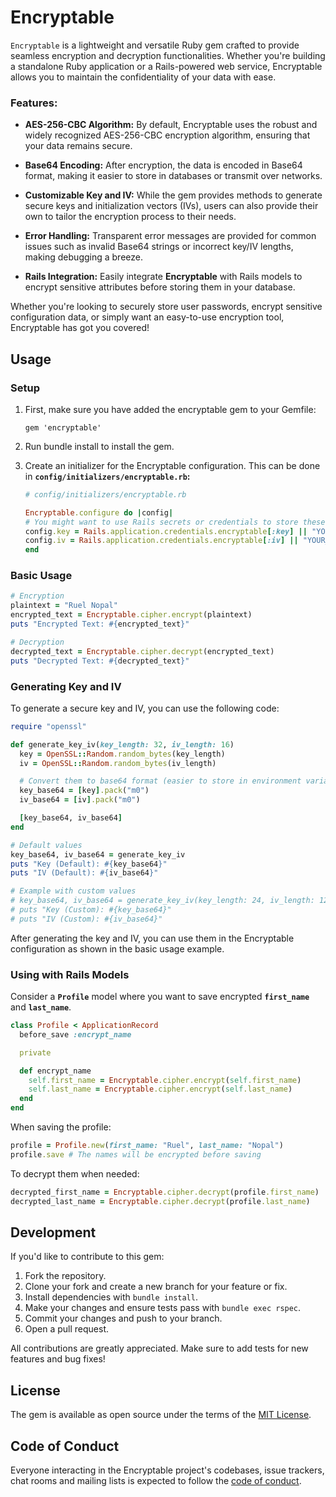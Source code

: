 # Encryptable

`Encryptable` is a lightweight and versatile Ruby gem crafted to provide seamless encryption and decryption functionalities. Whether you're building a standalone Ruby application or a Rails-powered web service, Encryptable allows you to maintain the confidentiality of your data with ease.

### Features:

- **AES-256-CBC Algorithm:** By default, Encryptable uses the robust and widely recognized AES-256-CBC encryption algorithm, ensuring that your data remains secure.

- **Base64 Encoding:** After encryption, the data is encoded in Base64 format, making it easier to store in databases or transmit over networks.

- **Customizable Key and IV:** While the gem provides methods to generate secure keys and initialization vectors (IVs), users can also provide their own to tailor the encryption process to their needs.

- **Error Handling:** Transparent error messages are provided for common issues such as invalid Base64 strings or incorrect key/IV lengths, making debugging a breeze.

- **Rails Integration:** Easily integrate **Encryptable** with Rails models to encrypt sensitive attributes before storing them in your database.

Whether you're looking to securely store user passwords, encrypt sensitive configuration data, or simply want an easy-to-use encryption tool, Encryptable has got you covered!

## Usage

### Setup

1. First, make sure you have added the encryptable gem to your Gemfile:

   ```
   gem 'encryptable'
   ```

2. Run bundle install to install the gem.

3. Create an initializer for the Encryptable configuration. This can be done in **`config/initializers/encryptable.rb`:**

   ```ruby
   # config/initializers/encryptable.rb

   Encryptable.configure do |config|
   # You might want to use Rails secrets or credentials to store these values
   config.key = Rails.application.credentials.encryptable[:key] || "YOUR_DEFAULT_KEY"
   config.iv = Rails.application.credentials.encryptable[:iv] || "YOUR_DEFAULT_IV"
   end
   ```

### Basic Usage

```ruby
# Encryption
plaintext = "Ruel Nopal"
encrypted_text = Encryptable.cipher.encrypt(plaintext)
puts "Encrypted Text: #{encrypted_text}"

# Decryption
decrypted_text = Encryptable.cipher.decrypt(encrypted_text)
puts "Decrypted Text: #{decrypted_text}"

```

### Generating Key and IV

To generate a secure key and IV, you can use the following code:

```ruby
require "openssl"

def generate_key_iv(key_length: 32, iv_length: 16)
  key = OpenSSL::Random.random_bytes(key_length)
  iv = OpenSSL::Random.random_bytes(iv_length)

  # Convert them to base64 format (easier to store in environment variables)
  key_base64 = [key].pack("m0")
  iv_base64 = [iv].pack("m0")

  [key_base64, iv_base64]
end

# Default values
key_base64, iv_base64 = generate_key_iv
puts "Key (Default): #{key_base64}"
puts "IV (Default): #{iv_base64}"

# Example with custom values
# key_base64, iv_base64 = generate_key_iv(key_length: 24, iv_length: 12)
# puts "Key (Custom): #{key_base64}"
# puts "IV (Custom): #{iv_base64}"
```

After generating the key and IV, you can use them in the Encryptable configuration as shown in the basic usage example.

### Using with Rails Models

Consider a **`Profile`** model where you want to save encrypted **`first_name`** and **`last_name`**.

```ruby
class Profile < ApplicationRecord
  before_save :encrypt_name

  private

  def encrypt_name
    self.first_name = Encryptable.cipher.encrypt(self.first_name)
    self.last_name = Encryptable.cipher.encrypt(self.last_name)
  end
end
```

When saving the profile:

```ruby
profile = Profile.new(first_name: "Ruel", last_name: "Nopal")
profile.save # The names will be encrypted before saving
```

To decrypt them when needed:

```ruby
decrypted_first_name = Encryptable.cipher.decrypt(profile.first_name)
decrypted_last_name = Encryptable.cipher.decrypt(profile.last_name)
```

## Development

If you'd like to contribute to this gem:

1. Fork the repository.
2. Clone your fork and create a new branch for your feature or fix.
3. Install dependencies with `bundle install`.
4. Make your changes and ensure tests pass with `bundle exec rspec`.
5. Commit your changes and push to your branch.
6. Open a pull request.

All contributions are greatly appreciated. Make sure to add tests for new features and bug fixes!

## License

The gem is available as open source under the terms of the [MIT License](https://opensource.org/licenses/MIT).

## Code of Conduct

Everyone interacting in the Encryptable project's codebases, issue trackers, chat rooms and mailing lists is expected to follow the [code of conduct](https://github.com/raketbizdev/encryptable/blob/main/CODE_OF_CONDUCT.md).
